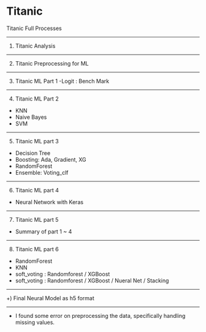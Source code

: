 # Titanic
Titanic Full Processes
* * *
1) Titanic Analysis

* * *

2) Titanic Preprocessing for ML

* * *

3) Titanic ML Part 1 
-Logit : Bench Mark

* * *

4) Titanic ML Part 2 
- KNN 
- Naive Bayes 
- SVM

* * *

5) Titanic ML part 3 
- Decision Tree 
- Boosting: Ada, Gradient, XG 
- RandomForest 
- Ensemble: Voting_clf

* * *

6) Titanic ML part 4 
- Neural Network with Keras

* * *

7) Titanic ML part 5 
- Summary of part 1 ~ 4

* * *

8) Titanic ML part 6 
- RandomForest 
- KNN 
- soft_voting : Randomforest / XGBoost 
- soft_voting : Randomforest / XGBoost / Nueral Net / Stacking

* * *

+) Final Neural Model as h5 format

* * *
- I found some error on preprocessing the data, specifically handling missing values.
